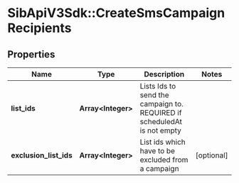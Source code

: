 # SibApiV3Sdk::CreateSmsCampaignRecipients

## Properties
Name | Type | Description | Notes
------------ | ------------- | ------------- | -------------
**list_ids** | **Array&lt;Integer&gt;** | Lists Ids to send the campaign to. REQUIRED if scheduledAt is not empty | 
**exclusion_list_ids** | **Array&lt;Integer&gt;** | List ids which have to be excluded from a campaign | [optional] 


